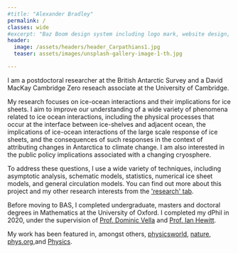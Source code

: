 ```yaml
---
#title: "Alexander Bradley"
permalink: /
classes: wide
#excerpt: "Baz Boom design system including logo mark, website design, and branding applications."
header:
  image: /assets/headers/header_Carpathians1.jpg
  teaser: assets/images/unsplash-gallery-image-1-th.jpg

---
```


I am a postdoctoral researcher at the British Antarctic Survey and a David MacKay Cambridge Zero reseach associate at the University of Cambridge.   

My research focuses on ice-ocean interactions and their implications for ice sheets. I aim to improve our understanding of a wide variety of phenomena related to ice ocean interactions, including the physical processes that occur at the interface between ice-shelves and adjacent ocean, the implications of ice-ocean interactions of the large scale response of ice sheets, and the consequences of such responses in the context of attributing changes in Antarctica to climate change. I am also interested in the public policy implications associated with a changing cryosphere.   

To address these questions, I use a wide variety of techniques, including asymptotic analysis, schematic models, statistics, numerical ice sheet models, and general circulation models. You can find out more about this project and my other research interests from the ['research' tab](research.md).  

Before moving to BAS, I completed undergraduate, masters and doctoral degrees in Mathematics at the University of Oxford. I completed my dPhil in 2020, under the supervision of [Prof. Dominic Vella](https://people.maths.ox.ac.uk/vella/index.html) and [Prof. Ian Hewitt](https://people.maths.ox.ac.uk/hewitt/).  

My work has been featured in, amongst others, [physicsworld](https://physicsworld.com/a/droplets-move-through-narrow-channel-by-bending-the-walls/), [nature](https://www.nature.com/articles/d41586-019-00701-0), [phys.org](https://phys.org/news/2019-02-liquid-channel.html),and [Physics](https://physics.aps.org/articles/v12/18).

